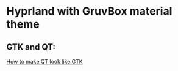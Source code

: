 # Hyprland with GruvBox material theme

## GTK and QT:

[How to make QT look like GTK](https://wiki.archlinux.org/title/Uniform_look_for_Qt_and_GTK_applications)
